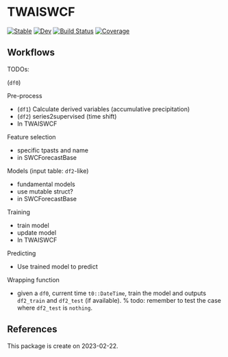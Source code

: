 # TWAISWCF

[![Stable](https://img.shields.io/badge/docs-stable-blue.svg)](https://okatsn.github.io/TWAISWCF/stable/)
[![Dev](https://img.shields.io/badge/docs-dev-blue.svg)](https://okatsn.github.io/TWAISWCF/dev/)
[![Build Status](https://github.com/okatsn/TWAISWCF/actions/workflows/CI.yml/badge.svg?branch=main)](https://github.com/okatsn/TWAISWCF/actions/workflows/CI.yml?query=branch%3Amain)
[![Coverage](https://codecov.io/gh/okatsn/TWAISWCF/branch/main/graph/badge.svg)](https://codecov.io/gh/okatsn/TWAISWCF)

<!-- Don't have any of your custom contents above; they won't occur if there is no citation. -->

## Workflows
TODOs:

(`df0`)

Pre-process
- (`df1`) Calculate derived variables (accumulative precipitation)
- (`df2`) series2supervised (time shift)
- In TWAISWCF

Feature selection
- specific tpasts and name
- in SWCForecastBase

Models (input table: `df2`-like)
- fundamental models
- use mutable struct?
- in SWCForecastBase

Training
- train model
- update model
- In TWAISWCF

Predicting
- Use trained model to predict

Wrapping function
- given a `df0`, current time `t0::DateTime`, train the model and outputs `df2_train` and `df2_test` (if available). % todo: remember to test the case where `df2_test` is `nothing`.

## References



This package is create on 2023-02-22.

